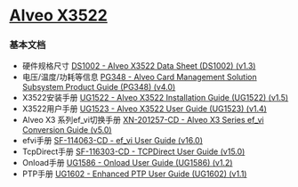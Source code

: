 
[Alveo X3522](https://china.xilinx.com/products/boards-and-kits/alveo/x3.html#overview)
==

### 基本文档

- 硬件规格尺寸 [DS1002 - Alveo X3522 Data Sheet (DS1002) (v1.3)](https://docs.amd.com/r/en-US/ds1002-x3522/Summary)
- 电压/温度/功耗等信息 [PG348 - Alveo Card Management Solution Subsystem Product Guide (PG348) (v4.0)](https://docs.amd.com/r/en-US/pg348-cms-subsystem)
- X3522安装手册 [UG1522 - Alveo X3522 Installation Guide (UG1522) (v1.5)](https://docs.amd.com/r/en-US/ug1522-x3522-installation)
- X3522用户手册 [UG1523 - Alveo X3522 User Guide (UG1523) (v1.4)](https://docs.amd.com/r/en-US/ug1523-x3522-user)
- Alveo X3 系列ef_vi切换手册 [XN-201257-CD - Alveo X3 Series ef_vi Conversion Guide (v5.0)](https://docs.amd.com/v/u/en-US/XN-201257-CD-X3-ef_vi-conversion)
- efvi手册 [SF-114063-CD - ef_vi User Guide (v16.0)](https://docs.amd.com/v/u/en-US/SF-114063-CD-ef_vi_User_Guide)
- TcpDirect手册 [SF-116303-CD - TCPDirect User Guide (v15.0)](https://docs.amd.com/v/u/en-US/SF-116303-CD-TCPDirect_User_Guide)
- Onload手册 [UG1586 - Onload User Guide (UG1586) (v1.2)](https://docs.amd.com/r/en-US/ug1586-onload-user)
- PTP手册 [UG1602 - Enhanced PTP User Guide (UG1602) (v1.1)](https://docs.amd.com/r/en-US/ug1602-ptp-user)

